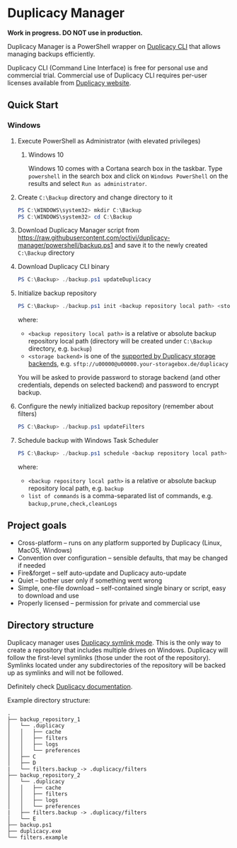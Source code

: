 # Duplicacy Manager

**Work in progress. DO NOT use in production.**

Duplicacy Manager is a PowerShell wrapper on [Duplicacy CLI](https://github.com/gilbertchen/duplicacy/)
that allows managing backups efficiently.

Duplicacy CLI (Command Line Interface) is free for personal use and commercial trial. Commercial use of
Duplicacy CLI requires per-user licenses available from [Duplicacy website](https://duplicacy.com/).

## Quick Start

### Windows

1. Execute PowerShell as Administrator (with elevated privileges)
   1. Windows 10

      Windows 10 comes with a Cortana search box in the taskbar. Type `powershell` in the search box
      and click on `Windows PowerShell` on the results and select `Run as administrator`.

2. Create `C:\Backup` directory and change directory to it

   ```powershell
   PS C:\WINDOWS\system32> mkdir C:\Backup
   PS C:\WINDOWS\system32> cd C:\Backup
   ```

3. Download Duplicacy Manager script from <https://raw.githubusercontent.com/octivi/duplicacy-manager/powershell/backup.ps1>
   and save it to the newly created `C:\Backup` directory

4. Download Duplicacy CLI binary

   ```powershell
   PS C:\Backup> ./backup.ps1 updateDuplicacy
   ```

5. Initialize backup repository

   ```powershell
   PS C:\Backup> ./backup.ps1 init <backup repository local path> <storage backend> -encrypt
   ```

   where:
   * `<backup repository local path>` is a relative or absolute backup repository local path
     (directory will be created under `C:\Backup` directory, e.g. `backup`)
   * `<storage backend>` is one of the [supported by Duplicacy storage backends](https://forum.duplicacy.com/t/supported-storage-backends/1107),
    e.g. `sftp://u00000@u00000.your-storagebox.de/duplicacy`

   You will be asked to provide password to storage backend (and other credentials, depends
   on selected backend) and password to encrypt backup.

6. Configure the newly initialized backup repository (remember about filters)

    ```powershell
    PS C:\Backup> ./backup.ps1 updateFilters
    ```

7. Schedule backup with Windows Task Scheduler

    ```powershell
    PS C:\Backup> ./backup.ps1 schedule <backup repository local path> <list of commands>
    ```

    where:
    * `<backup repository local path>` is a relative or absolute backup repository local path, e.g. `backup`
    * `list of commands` is a comma-separated list of commands, e.g. `backup,prune,check,cleanLogs`

## Project goals

* Cross-platform – runs on any platform supported by Duplicacy (Linux, MacOS, Windows)
* Convention over configuration – sensible defaults, that may be changed if needed
* Fire&forget – self auto-update and Duplicacy auto-update
* Quiet – bother user only if something went wrong
* Simple, one-file download – self-contained single binary or script, easy to download and use
* Properly licensed – permission for private and commercial use

## Directory structure

Duplicacy manager uses [Duplicacy symlink mode](https://forum.duplicacy.com/t/move-duplicacy-folder-use-symlink-repository/1097).
This is the only way to create a repository that includes multiple drives on Windows. Duplicacy will follow the
first-level symlinks (those under the root of the repository). Symlinks located under any subdirectories of the
repository will be backed up as symlinks and will not be followed.

Definitely check [Duplicacy documentation](https://forum.duplicacy.com/t/duplicacy-user-guide/1197).

Example directory structure:

```shell
.
├── backup_repository_1
│   └── .duplicacy
│   │   ├── cache
│   │   ├── filters
│   │   ├── logs
│   │   └── preferences
│   ├── C
│   ├── D
|   └── filters.backup -> .duplicacy/filters
├── backup_repository_2
│   └── .duplicacy
│   │   ├── cache
│   │   ├── filters
│   │   ├── logs
│   │   └── preferences
|   ├── filters.backup -> .duplicacy/filters
│   └── E
├── backup.ps1
├── duplicacy.exe
└── filters.example
```
